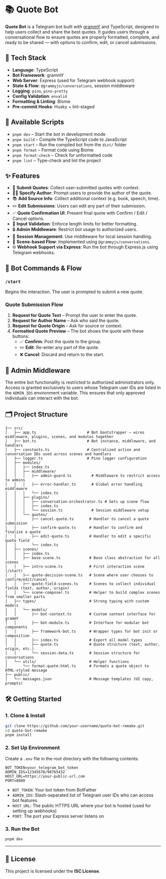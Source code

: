 # 📚 Quote Bot 

**Quote Bot** is a Telegram bot built with [grammY](https://grammy.dev/) and TypeScript, designed to help users collect and share the best quotes. It guides users through a conversational flow to ensure quotes are properly formatted, complete, and ready to be shared — with options to confirm, edit, or cancel submissions.

## 🧰 Tech Stack

- **Language**: TypeScript
- **Bot Framework**: grammY
- **Web Server**: Express (used for Telegram webhook support)
- **State & Flow**: `@grammyjs/conversations`, session middleware
- **Logging**: `pino`, `pino-pretty`
- **Config Validation**: `envalid`
- **Formatting & Linting**: Biome
- **Pre-commit Hooks**: Husky + lint-staged

## 🧪 Available Scripts

- `pnpm dev` – Start the bot in development mode
- `pnpm build` – Compile the TypeScript code to JavaScript
- `pnpm start` – Run the compiled bot from the `dist/` folder
- `pnpm format` – Format code using Biome
- `pnpm format:check` – Check for unformatted code
- `pnpm lint` – Type-check and lint the project

## ✨ Features

- 📝 **Submit Quotes**: Collect user-submitted quotes with context.
- 🧑‍🎓 **Specify Author**: Prompt users to provide the author of the quote.
- 📚 **Add Source Info**: Collect additional context (e.g. book, speech, time).
- ✏️ **Edit Submissions**: Users can edit any part of their submission.
- ✅ **Quote Confirmation UI**: Present final quote with Confirm / Edit / Cancel options.
- 🧪 **Input Validation**: Enforce length limits for better formatting.
- 🔒 **Admin Middleware**: Restrict bot usage to authorized users.
- 💾 **Session Management**: Use middleware for local session handling.
- 🧠 **Scene-based Flow**: Implemented using `@grammyjs/conversations`.
- 🌐 **Webhook Support via Express**: Run the bot through Express.js using Telegram webhooks.

## 🤖 Bot Commands & Flow

### `/start`
Begins the interaction. The user is prompted to submit a new quote.

### Quote Submission Flow

1. **Request for Quote Text** – Prompt the user to enter the quote.
2. **Request for Author Name** – Ask who said the quote.
3. **Request for Quote Origin** – Ask for source or context.
4. **Formatted Quote Preview** – The bot shows the quote with these buttons:
    - ✅ **Confirm**: Post the quote to the group.
    - ✏️ **Edit**: Re-enter any part of the quote.
    - ❌ **Cancel**: Discard and return to the start.

## 🔐 Admin Middleware

The entire bot functionality is restricted to authorized administrators only. Access is granted exclusively to users whose Telegram user IDs are listed in the `ADMIN_IDS` environment variable. This ensures that only approved individuals can interact with the bot.

## 🗂️ Project Structure
```
├── src/
│   ├── app.ts                       # Bot bootstrapper — wires middleware, plugins, scenes, and modules together
│   ├── bot.ts                       # Bot instance, middleware, and handlers
│   ├── constants.ts                 # Centralized action and conversation IDs used across scenes and handlers
│   ├── logger.ts                    # Pino logger configuration
│   ├── modules/
│   │   ├── index.ts
│   │   ├── middleware/
│   │   │   ├── admin-guard.ts         # Middleware to restrict access to admins
│   │   │   ├── error-handler.ts       # Global error handling middleware
│   │   │   └── index.ts
│   │   ├── plugins/
│   │   │   ├── conversation-orchestrator.ts # Sets up scene flow
│   │   │   ├── index.ts
│   │   │   └── session.ts             # Session middleware setup
│   │   └── quotes/
│   │       ├── cancel-quote.ts       # Handler to cancel a quote submission
│   │       ├── confirm-quote.ts      # Handler to confirm and finalize a quote
│   │       ├── edit-quote.ts         # Handler to edit a specific quote field
│   │       └── index.ts
│   ├── scenes/
│   │   ├── index.ts                  
│   │   ├── base-scene.ts             # Base class abstraction for all scenes
│   │   ├── intro-scene.ts            # First interaction scene (/start)
│   │   ├── quote-decision-scene.ts   # Scene where user chooses to confirm/edit/cancel
│   │   ├── quote-field-scenes.ts     # Scenes to collect individual fields (text, author, origin)
│   │   └── scene-composer.ts         # Helper to build complex scenes from smaller parts
│   ├── types/                        # Strong typing with custom models
│   │   └── models/
│   │       ├── bot-context.ts        # Custom context interface for grammY
│   │       ├── bot-module.ts         # Interface for modular bot components
│   │       ├── framework-bot.ts      # Wrapper types for bot init or composition
│   │       ├── index.ts              # Export all model types
│   │       ├── quote.ts              # Quote structure (text, author, origin, etc.)
│   │       └── session-data.ts       # Session structure for conversations
│   └── utils/                        # Helper functions
│       └── format-quote-html.ts      # Formats a quote object to HTML-styled message
├── public/
│   └── messages.json                 # Message templates (UI copy, prompts)
```

## 🛠️ Getting Started

### 1. Clone & Install

```bash
git clone https://github.com/your-username/quote-bot-remake.git
cd quote-bot-remake
pnpm install
```

### 2. Set Up Environment

Create a `.env` file in the root directory with the following contents:

```env
BOT_TOKEN=your_telegram_bot_token
ADMIN_IDS=12345678/98765432
HOST_URL=https://your-public-url.com
PORT=8080
```

- `BOT_TOKEN`: Your bot token from BotFather
- `ADMIN_IDS`: Slash-separated list of Telegram user IDs who can access bot features
- `HOST_URL`: The public HTTPS URL where your bot is hosted (used for setting up webhooks)
- `PORT`: The port your Express server listens on

### 3. Run the Bot

```bash
pnpm dev
```

---




## 📄 License

This project is licensed under the **ISC License**.

